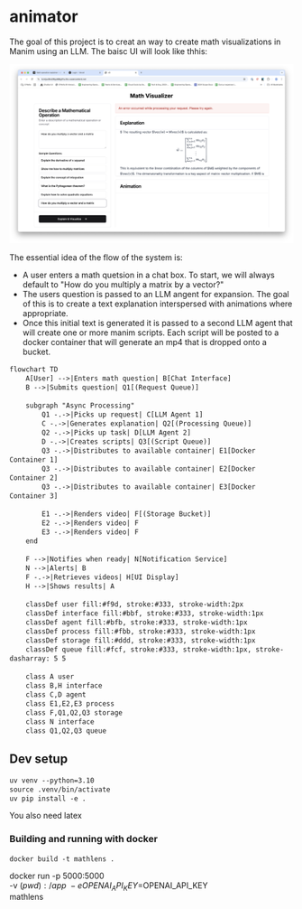 # animator

The goal of this project is to creat an way to create math visualizations in Manim using an LLM. The baisc UI will look like thhis:

![docs/ui-mockup.png](docs/ui-mockup-v0.png)

The essential idea of the flow of the system is:

- A user enters a math quetsion in a chat box. To start, we will always default to "How do you multiply a matrix by a vector?"
- The users question is passed to an LLM angent for expansion. The goal of this is to create a text explanation interspersed with animations where appropriate.
- Once this initial text is generated it is passed to a second LLM agent that will create one or more manim scripts. Each script will be posted to a docker container that will generate an mp4 that is dropped onto a bucket.

```mermaid
flowchart TD
    A[User] -->|Enters math question| B[Chat Interface]
    B -->|Submits question| Q1[(Request Queue)]

    subgraph "Async Processing"
        Q1 -.->|Picks up request| C[LLM Agent 1]
        C -.->|Generates explanation| Q2[(Processing Queue)]
        Q2 -.->|Picks up task| D[LLM Agent 2]
        D -.->|Creates scripts| Q3[(Script Queue)]
        Q3 -.->|Distributes to available container| E1[Docker Container 1]
        Q3 -.->|Distributes to available container| E2[Docker Container 2]
        Q3 -.->|Distributes to available container| E3[Docker Container 3]

        E1 -.->|Renders video| F[(Storage Bucket)]
        E2 -.->|Renders video| F
        E3 -.->|Renders video| F
    end

    F -->|Notifies when ready| N[Notification Service]
    N -->|Alerts| B
    F -.->|Retrieves videos| H[UI Display]
    H -->|Shows results| A

    classDef user fill:#f9d, stroke:#333, stroke-width:2px
    classDef interface fill:#bbf, stroke:#333, stroke-width:1px
    classDef agent fill:#bfb, stroke:#333, stroke-width:1px
    classDef process fill:#fbb, stroke:#333, stroke-width:1px
    classDef storage fill:#ddd, stroke:#333, stroke-width:1px
    classDef queue fill:#fcf, stroke:#333, stroke-width:1px, stroke-dasharray: 5 5

    class A user
    class B,H interface
    class C,D agent
    class E1,E2,E3 process
    class F,Q1,Q2,Q3 storage
    class N interface
    class Q1,Q2,Q3 queue
```

## Dev setup

```
uv venv --python=3.10
source .venv/bin/activate
uv pip install -e .
```

You also need latex

### Building and running with docker

```
docker build -t mathlens .
```

docker run -p 5000:5000 \
 -v $(pwd):/app \
   -e OPENAI_API_KEY=$OPENAI_API_KEY \
 mathlens
